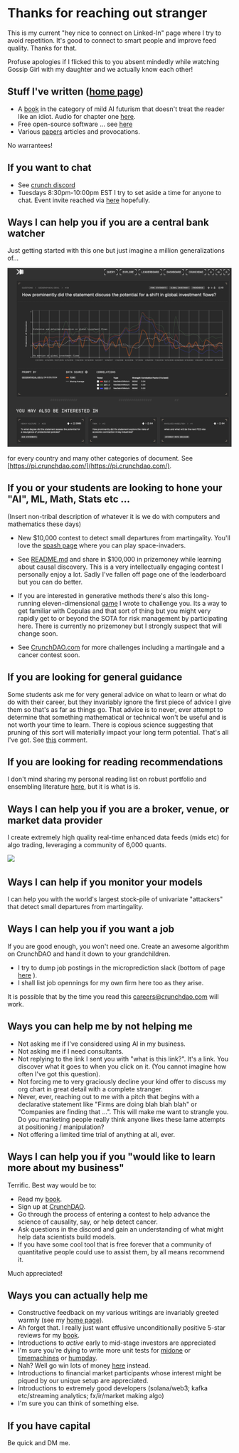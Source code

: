 
# Thanks for reaching out stranger
This is my current "hey nice to connect on Linked-In" page where I try to avoid repetition. It's good to connect to smart people and improve feed quality. Thanks for that. 

Profuse apologies if I flicked this to you absent mindedly while watching Gossip Girl with my daughter and we actually know each other! 

## Stuff I've written ([home page](https://github.com/microprediction/home))

- A [book](https://mitpress.mit.edu/9780262047326/microprediction/) in the category of mild AI futurism that doesn't treat the reader like an idiot. Audio for chapter one [here](https://github.com/microprediction/building_an_open_ai_network/blob/main/docs/assets/audio/Microprediction_Chapter_1.mp3).
- Free open-source software ... see [here](https://github.com/microprediction)
- Various [papers](https://github.com/microprediction/home) articles and provocations.

No warrantees! 

## If you want to chat

- See [crunch discord](https://discord.gg/NuqJTcYQ2J) 
- Tuesdays 8:30pm-10:00pm EST I try to set aside a time for anyone to chat. Event invite reached via [here](https://www.linkedin.com/posts/petercotton_the-regular-tuesday-night-open-mic-meeting-for-no-particular-reason-activity-7249114298583519233-Gt8V?utm_source=share&utm_medium=member_desktop) hopefully. 


## Ways I can help you if you are a central bank watcher 
Just getting started with this one but just imagine a million generalizations of...

![](https://github.com/microprediction/monteprediction/blob/main/pi_example.png)

for every country and many other categories of document. See [https://pi.crunchdao.com/](https://pi.crunchdao.com/). 


## If you or your students are looking to hone your "AI", ML, Math, Stats etc ...
(Insert non-tribal description of whatever it is we do with computers and mathematics these days)

- New $10,000 contest to detect small departures from martingality. You'll love the [spash page](https://mid-one.crunchdao.com/) where you can play space-invaders. 

- See [README.md](https://github.com/microprediction/microprediction/blob/master/README.md) and share in $100,000 in prizemoney while learning about causal discovery. This is a very intellectually engaging contest I personally enjoy a lot. Sadly I've fallen off page one of the leaderboard but you can do better. 
  
- If you are interested in generative methods there's also this long-running eleven-dimensional [game](https://github.com/microprediction/monteprediction_colab_examples/blob/main/monteprediction_entry.ipynb) I wrote to challenge you. Its a way to get familiar with Copulas and that sort of thing but you might very rapidly get to or beyond the SOTA for risk management by participating here. There is currently no prizemoney but I strongly suspect that will change soon. 
 
- See [CrunchDAO.com](www.crunchdao.com) for more challenges including a martingale and a cancer contest soon.

## If you are looking for general guidance
Some students ask me for very general advice on what to learn or what do do with their career, but they invariably ignore the first piece of advice I give them so that's as far as things go. That advice is to never, ever attempt to determine that something mathematical or technical won't be useful and is not worth your time to learn. There is copious science suggesting that pruning of this sort will materially impact your long term potential. That's all I've got. See [this](https://www.linkedin.com/posts/petercotton_ai-artificialintelligence-activity-7248460182718935040-kM_X?utm_source=share&utm_medium=member_desktop) comment. 

## If you are looking for reading recommendations
I don't mind sharing my personal reading list on robust portfolio and ensembling literature [here](https://github.com/microprediction/precise/blob/main/LITERATURE.md), but it is what is is. 

## Ways I can help you if you are a broker, venue, or market data provider
I create extremely high quality real-time enhanced data feeds (mids etc) for algo trading, leveraging a community of 6,000 quants. 

![](https://github.com/microprediction/microprediction/blob/master/images/midone.png)




## Ways I can help if you monitor your models 
I can help you with the world's largest stock-pile of univariate "attackers" that detect small departures from martingality. 

## Ways I can help you if you want a job
If you are good enough, you won't need one. Create an awesome algorithm on CrunchDAO and hand it down to your grandchildren. 
  
- I try to dump job postings in the microprediction slack (bottom of page [here](https://www.monteprediction.com/) ).
- I shall list job opennings for my own firm here too as they arise.

It is possible that by the time you read this careers@crunchdao.com will work. 



## Ways you can help me by not helping me 
- Not asking me if I've considered using AI in my business. 
- Not asking me if I need consultants.
- Not replying to the link I sent you with "what is this link?".  It's a link. You discover what it goes to when you click on it. (You cannot imagine how often I've got this question). 
- Not forcing me to very graciously decline your kind offer to discuss my org chart in great detail with a complete stranger.  
- Never, ever, reaching out to me with a pitch that begins with a declarative statement like "Firms are doing blah blah blah" or "Companies are finding that ...". This will make me want to strangle you. Do you marketing people really think anyone likes these lame attempts at positioning / manipulation? 
- Not offering a limited time trial of anything at all, ever. 

## Ways I can help you if you "would like to learn more about my business"
Terrific. Best way would be to:

 - Read my [book](https://www.amazon.com/Microprediction-Building-Open-AI-Network). 
 - Sign up at [CrunchDAO](https://www.crunchdao.com/). 
 - Go through the process of entering a contest to help advance the science of causality, say, or help detect cancer.
 - Ask questions in the discord and gain an understanding of what might help data scientists build models.
 - If you have some cool tool that is free forever that a community of quantitative people could use to assist them, by all means recommend it. 

Much appreciated!

## Ways you can actually help me

- Constructive feedback on my various writings are invariably greeted warmly (see my [home page](https://github.com/microprediction/home)).
- Ah forget that. I really just want effusive unconditionally positive 5-star reviews for my [book](https://www.amazon.com/Microprediction-Building-Open-AI-Network/dp/0262047322).
- Introductions to *active* early to mid-stage investors are appreciated
- I'm sure you're dying to write more unit tests for [midone](https://github.com/microprediction/midone) or [timemachines](https://github.com/microprediction/timemachines) or [humpday](https://github.com/microprediction/humpday).
- Nah? Well go win lots of money [here](https://www.crunchdao.com/) instead.  
- Introductions to financial market participants whose interest might be piqued by our unique setup are appreciated. 
- Introductions to extremely good developers (solana/web3; kafka etc/streaming analytics; fx/ir/market making algo)
- I'm sure you can think of something else. 
  
## If you have capital 

Be quick and DM me.  



